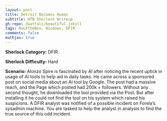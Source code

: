 ```yaml
---
layout: post
title: Detroit Becomes Human
subtitle: HTB Sherlock Writeup
gh-repo: daattali/beautiful-jekyll
tags: HackTheBox, Windows, DFIR
comments: false
mathjax: true
---
```


**Sherlock Category:** DFIR

**Sherlock Difficulty:** Hard

**Scenario:** Alonzo Spire is fascinated by AI after noticing the recent uptick in usage of AI tools to help aid in daily tasks. He came across a sponsored post on social media about an AI tool by Google. The post had a massive reach, and the Page which posted had 200k + followers. Without any second thought, he downloaded the tool provided via the Post. But after installing it he could not find the tool on his system which raised his suspicions. A DFIR analyst was notified of a possible incident on Forela’s sysadmin machine. You are tasked to help the analyst in analysis to find the true source of this odd incident.
